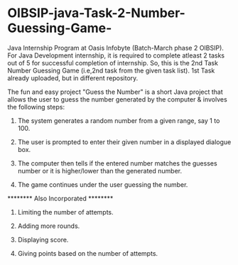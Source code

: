 # OIBSIP-java-Task-2-Number-Guessing-Game-
Java Internship Program at Oasis Infobyte (Batch-March phase 2 OIBSIP). 
For Java Development internship, it is required to complete atleast 2 tasks out of 5 for successful completion of internship. 
So, this is the 2nd Task Number Guessing Game (i.e,2nd task from the given task list).
1st Task already uploaded, but in different repository.

The fun and easy project "Guess the Number" is a short Java project that allows the user to guess the number generated by the computer & involves the following steps:

1. The system generates a random number from a given range, say 1 to 100.

2. The user is prompted to enter their given number in a displayed dialogue box.

3. The computer then tells if the entered number matches the guesses number or it is higher/lower than the generated number.

4. The game continues under the user guessing the number.


******** Also Incorporated ********


1) Limiting the number of attempts.

2) Adding more rounds.

3) Displaying score.

4) Giving points based on the number of attempts.
